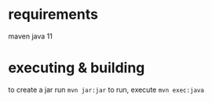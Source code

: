 # requirements
maven
java 11
# executing & building
to create a jar run `mvn jar:jar`
to run, execute `mvn exec:java`
